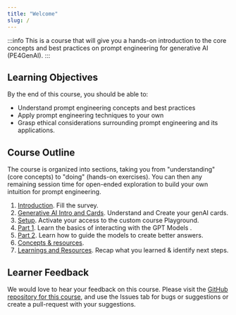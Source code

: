 ```yaml
---
title: "Welcome"
slug: /
---
```


:::info
This is a course that will give you a hands-on introduction to the core concepts and best practices on prompt engineering for generative AI (PE4GenAI).
:::

## Learning Objectives

By the end of this course, you should be able to:

 - Understand prompt engineering concepts and best practices
 - Apply prompt engineering techniques to your own
 - Grasp ethical considerations surrounding prompt engineering and its applications.


## Course Outline

The course is organized into sections, taking you from "understanding" (core concepts) to "doing" (hands-on exercises). You can then any remaining session time for open-ended exploration to build your own intuition for prompt engineering.

1. [Introduction](/survey). Fill the survey.
2. [Generative AI Intro and Cards](/intro). Understand and Create your genAI cards.
3. [Setup](/setup). Activate your access to the custom course Playground.
4. [Part 1](/Part-1-labs/Basic-Prompting/). Learn the basics of interacting with the GPT Models .
5. [Part 2](/Part-2-labs/System-Message/). Learn how to guide the models to ​create better answers.
6. [Concepts & resources](/Workshop-Interact-with-OpenAI-models/ai-models/).
7. [Learnings and Resources](/summary). Recap what you learned & identify next steps.


## Learner Feedback
We would love to hear your feedback on this course. Please visit the [GitHub repository for this course](https://github.com/antbucc/PE4GenAI), and use the Issues tab for bugs or suggestions or create a pull-request with your suggestions.
